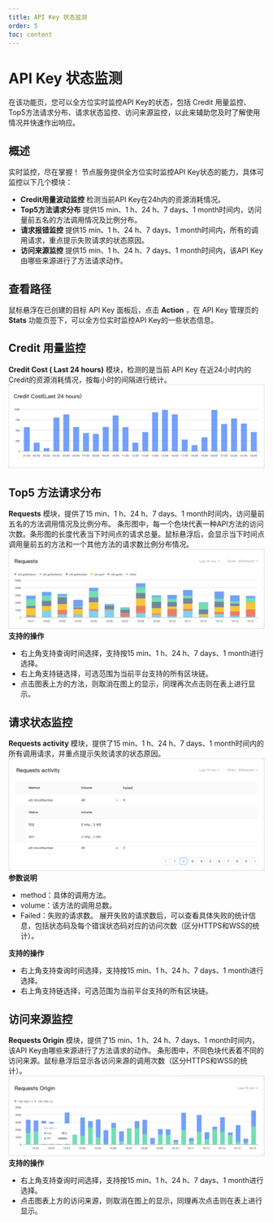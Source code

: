 ```yaml
---
title: API Key 状态监测
order: 5
toc: content
---
```


# API Key 状态监测
在该功能页，您可以全方位实时监控API Key的状态，包括 Credit 用量监控、Top5方法请求分布、请求状态监控、访问来源监控，以此来辅助您及时了解使用情况并快速作出响应。

## 概述
实时监控，尽在掌握！
节点服务提供全方位实时监控API Key状态的能力，具体可监控以下几个模块：
- **Credit用量波动监控**
  检测当前API Key在24h内的资源消耗情况。
- **Top5方法请求分布**
  提供15 min、1 h、24 h、7 days、1 month时间内，访问量前五名的方法调用情况及比例分布。
- **请求报错监控**
  提供15 min、1 h、24 h、7 days、1 month时间内，所有的调用请求，重点提示失败请求的状态原因。
- **访问来源监控**
  提供15 min、1 h、24 h、7 days、1 month时间内，该API Key由哪些来源进行了方法请求动作。

## 查看路径
鼠标悬浮在已创建的目标 API Key 面板后，点击 **Action** ，在 API Key 管理页的 **Stats** 功能页签下，可以全方位实时监控API Key的一些状态信息。

## Credit 用量监控
**Credit Cost ( Last 24 hours)** 模块，检测的是当前 API Key 在近24小时内的Credit的资源消耗情况，按每小时的间隔进行统计。
![credit-cost.png](./images/credit-cost.png)

## Top5 方法请求分布
**Requests** 模块，提供了15 min、1 h、24 h、7 days、1 month时间内，访问量前五名的方法调用情况及比例分布。
条形图中，每一个色块代表一种API方法的访问次数。条形图的长度代表当下时间点的请求总量。鼠标悬浮后，会显示当下时间点调用量前五的方法和一个其他方法的请求数比例分布情况。
![request-api.png](./images/request-api.png)
**支持的操作**
- 右上角支持查询时间选择，支持按15 min、1 h、24 h、7 days、1 month进行选择。
- 右上角支持链选择，可选范围为当前平台支持的所有区块链。
- 点击图表上方的方法，则取消在图上的显示，同理再次点击则在表上进行显示。

## 请求状态监控
**Requests activity** 模块，提供了15 min、1 h、24 h、7 days、1 month时间内的所有调用请求，并重点提示失败请求的状态原因。
![requests-activity.png](./images/requests-activity.png)
**参数说明**
- method：具体的调用方法。
- volume：该方法的调用总数。
- Failed：失败的请求数。
  展开失败的请求数后，可以查看具体失败的统计信息，包括状态码及每个错误状态码对应的访问次数（区分HTTPS和WSS的统计）。

**支持的操作**
- 右上角支持查询时间选择，支持按15 min、1 h、24 h、7 days、1 month进行选择。
- 右上角支持链选择，可选范围为当前平台支持的所有区块链。

## 访问来源监控
**Requests Origin** 模块，提供了15 min、1 h、24 h、7 days、1 month时间内，该API Key由哪些来源进行了方法请求的动作。
条形图中，不同色块代表着不同的访问来源。鼠标悬浮后显示各访问来源的调用次数（区分HTTPS和WSS的统计）。
![requests-origin.png](./images/requests-origin.png)
**支持的操作**
- 右上角支持查询时间选择，支持按15 min、1 h、24 h、7 days、1 month进行选择。
- 点击图表上方的访问来源，则取消在图上的显示，同理再次点击则在表上进行显示。